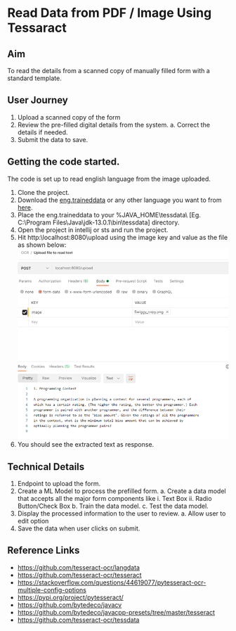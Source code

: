 # Read Data from PDF / Image Using Tessaract

## Aim

To read the details from a scanned copy of manually filled form with a standard template.

## User Journey

1. Upload a scanned copy of the form
2. Review the pre-filled digital details from the system.
    a. Correct the details if needed.
3. Submit the data to save.

## Getting the code started.

The code is set up to read english language from the image uploaded. 

1. Clone the project.
2. Download the [eng.traineddata](https://github.com/tesseract-ocr/tessdata/blob/main/eng.traineddata) or any other language you want to from [here](https://github.com/tesseract-ocr/tessdata).
3. Place the eng.traineddata to your %JAVA_HOME\tessdata\ [Eg. C:\Program Files\Java\jdk-13.0.1\bin\tessdata] directory.
4. Open the project in intellij or sts and run the project.
5. Hit http:\\localhost:8080\upload using the image key and value as the file as shown below:
![sample_post_man_request.png](sample_post_man_request.png)
6. You should see the extracted text as response.

## Technical Details

1. Endpoint to upload the form.
2. Create a ML Model to process the prefilled form.
    a. Create a data model that accepts all the major form components like
        i. Text Box
        ii. Radio Button/Check Box
    b. Train the data model.
    c. Test the data model.
3. Display the processed information to the user to review.
    a. Allow user to edit option
4. Save the data when user clicks on submit.

## Reference Links

* https://github.com/tesseract-ocr/langdata
* https://github.com/tesseract-ocr/tesseract
* https://stackoverflow.com/questions/44619077/pytesseract-ocr-multiple-config-options
* https://pypi.org/project/pytesseract/
* https://github.com/bytedeco/javacv
* https://github.com/bytedeco/javacpp-presets/tree/master/tesseract
* https://github.com/tesseract-ocr/tessdata